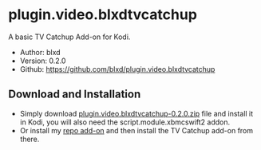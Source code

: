 # plugin.video.blxdtvcatchup
A basic TV Catchup Add-on for Kodi.

- Author: blxd
- Version: 0.2.0
- Github: https://github.com/blxd/plugin.video.blxdtvcatchup

## Download and Installation

- Simply download [plugin.video.blxdtvcatchup-0.2.0.zip](https://github.com/blxd/plugin.video.blxdtvcatchup/releases/download/v0.2.0/plugin.video.blxdtvcatchup-0.2.0.zip) file and install it in Kodi, you will also need the script.module.xbmcswift2 addon.
- Or install my [repo add-on](https://github.com/blxd/repository.blxd.plugins) and then install the TV Catchup add-on from there.  

